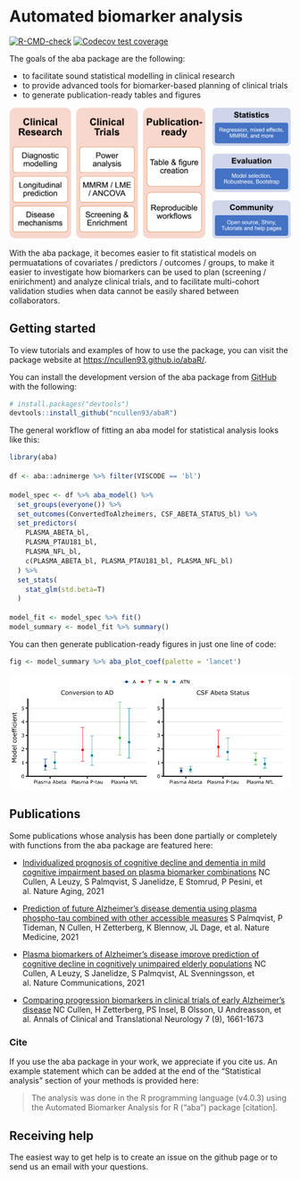 
<!-- README.md is generated from README.Rmd. Please edit that file -->

# Automated biomarker analysis

<!-- badges: start -->

[![R-CMD-check](https://github.com/ncullen93/abaR/workflows/R-CMD-check/badge.svg)](https://github.com/ncullen93/abaR/actions)
[![Codecov test
coverage](https://codecov.io/gh/ncullen93/abaR/branch/main/graph/badge.svg)](https://app.codecov.io/gh/ncullen93/abaR?branch=main)
<!-- badges: end -->

The goals of the aba package are the following:

-   to facilitate sound statistical modelling in clinical research
-   to provide advanced tools for biomarker-based planning of clinical
    trials
-   to generate publication-ready tables and figures

![overview image](man/figures/README-aba_overview.png)

With the aba package, it becomes easier to fit statistical models on
permuatations of covariates / predictors / outcomes / groups, to make it
easier to investigate how biomarkers can be used to plan (screening /
enirichment) and analyze clinical trials, and to facilitate multi-cohort
validation studies when data cannot be easily shared between
collaborators.

## Getting started

To view tutorials and examples of how to use the package, you can visit
the package website at <https://ncullen93.github.io/abaR/>.

You can install the development version of the aba package from
[GitHub](https://github.com/ncullen93/abaR) with the following:

``` r
# install.packages("devtools")
devtools::install_github("ncullen93/abaR")
```

The general workflow of fitting an aba model for statistical analysis
looks like this:

``` r
library(aba)

df <- aba::adnimerge %>% filter(VISCODE == 'bl')

model_spec <- df %>% aba_model() %>%
  set_groups(everyone()) %>%
  set_outcomes(ConvertedToAlzheimers, CSF_ABETA_STATUS_bl) %>%
  set_predictors(
    PLASMA_ABETA_bl,
    PLASMA_PTAU181_bl,
    PLASMA_NFL_bl,
    c(PLASMA_ABETA_bl, PLASMA_PTAU181_bl, PLASMA_NFL_bl)
  ) %>%
  set_stats(
    stat_glm(std.beta=T)
  )

model_fit <- model_spec %>% fit()
model_summary <- model_fit %>% summary()
```

You can then generate publication-ready figures in just one line of
code:

``` r
fig <- model_summary %>% aba_plot_coef(palette = 'lancet')
```

![coefficient image](man/figures/README-coef_plot.png)

## Publications

Some publications whose analysis has been done partially or completely
with functions from the aba package are featured here:

-   [Individualized prognosis of cognitive decline and dementia in mild
    cognitive impairment based on plasma biomarker
    combinations](https://www.nature.com/articles/s43587-020-00003-5) NC
    Cullen, A Leuzy, S Palmqvist, S Janelidze, E Stomrud, P Pesini, et
    al. Nature Aging, 2021

-   [Prediction of future Alzheimer’s disease dementia using plasma
    phospho-tau combined with other accessible
    measures](https://www.nature.com/articles/s41591-021-01348-z) S
    Palmqvist, P Tideman, N Cullen, H Zetterberg, K Blennow, JL Dage, et
    al. Nature Medicine, 2021

-   [Plasma biomarkers of Alzheimer’s disease improve prediction of
    cognitive decline in cognitively unimpaired elderly
    populations](https://www.nature.com/articles/s41467-021-23746-0) NC
    Cullen, A Leuzy, S Janelidze, S Palmqvist, AL Svenningsson, et
    al. Nature Communications, 2021

-   [Comparing progression biomarkers in clinical trials of early
    Alzheimer’s
    disease](https://onlinelibrary.wiley.com/doi/full/10.1002/acn3.51158)
    NC Cullen, H Zetterberg, PS Insel, B Olsson, U Andreasson, et
    al. Annals of Clinical and Translational Neurology 7 (9), 1661-1673

### Cite

If you use the aba package in your work, we appreciate if you cite us.
An example statement which can be added at the end of the “Statistical
analysis” section of your methods is provided here:

> The analysis was done in the R programming language (v4.0.3) using the
> Automated Biomarker Analysis for R (“aba”) package \[citation\].

## Receiving help

The easiest way to get help is to create an issue on the github page or
to send us an email with your questions.
